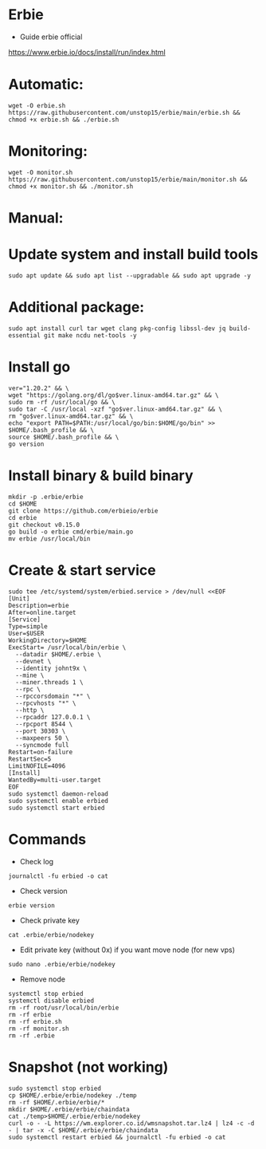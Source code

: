 # Erbie
- Guide erbie official

https://www.erbie.io/docs/install/run/index.html

# Automatic:
```
wget -O erbie.sh https://raw.githubusercontent.com/unstop15/erbie/main/erbie.sh && chmod +x erbie.sh && ./erbie.sh
```
# Monitoring:
```
wget -O monitor.sh https://raw.githubusercontent.com/unstop15/erbie/main/monitor.sh && chmod +x monitor.sh && ./monitor.sh
```
# Manual: 
# Update system and install build tools
```
sudo apt update && sudo apt list --upgradable && sudo apt upgrade -y
```
# Additional package:
```
sudo apt install curl tar wget clang pkg-config libssl-dev jq build-essential git make ncdu net-tools -y
```
# Install go
```
ver="1.20.2" && \
wget "https://golang.org/dl/go$ver.linux-amd64.tar.gz" && \
sudo rm -rf /usr/local/go && \
sudo tar -C /usr/local -xzf "go$ver.linux-amd64.tar.gz" && \
rm "go$ver.linux-amd64.tar.gz" && \
echo "export PATH=$PATH:/usr/local/go/bin:$HOME/go/bin" >> $HOME/.bash_profile && \
source $HOME/.bash_profile && \
go version
```
# Install binary & build binary
```
mkdir -p .erbie/erbie
cd $HOME
git clone https://github.com/erbieio/erbie
cd erbie
git checkout v0.15.0
go build -o erbie cmd/erbie/main.go
mv erbie /usr/local/bin
```
# Create & start service
```
sudo tee /etc/systemd/system/erbied.service > /dev/null <<EOF
[Unit]
Description=erbie
After=online.target
[Service]
Type=simple
User=$USER
WorkingDirectory=$HOME
ExecStart= /usr/local/bin/erbie \
  --datadir $HOME/.erbie \
  --devnet \
  --identity johnt9x \
  --mine \
  --miner.threads 1 \
  --rpc \
  --rpccorsdomain "*" \
  --rpcvhosts "*" \
  --http \
  --rpcaddr 127.0.0.1 \
  --rpcport 8544 \
  --port 30303 \
  --maxpeers 50 \
  --syncmode full
Restart=on-failure
RestartSec=5
LimitNOFILE=4096
[Install]
WantedBy=multi-user.target
EOF
sudo systemctl daemon-reload
sudo systemctl enable erbied
sudo systemctl start erbied
```
# Commands
- Check log
```
journalctl -fu erbied -o cat
```
- Check version
```
erbie version
```
- Check private key
```
cat .erbie/erbie/nodekey
```
- Edit private key (without 0x) if you want move node (for new vps)
```
sudo nano .erbie/erbie/nodekey
```
- Remove node
```
systemctl stop erbied
systemctl disable erbied
rm -rf root/usr/local/bin/erbie
rm -rf erbie
rm -rf erbie.sh
rm -rf monitor.sh
rm -rf .erbie

```
# Snapshot (not working)
```
sudo systemctl stop erbied
cp $HOME/.erbie/erbie/nodekey ./temp
rm -rf $HOME/.erbie/erbie/*
mkdir $HOME/.erbie/erbie/chaindata
cat ./temp>$HOME/.erbie/erbie/nodekey
curl -o - -L https://wm.explorer.co.id/wmsnapshot.tar.lz4 | lz4 -c -d - | tar -x -C $HOME/.erbie/erbie/chaindata
sudo systemctl restart erbied && journalctl -fu erbied -o cat
```
